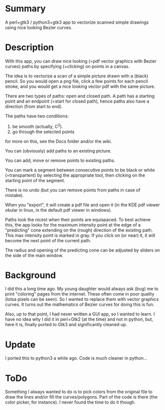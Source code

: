 # Summary

A perl+gtk3 / python3+gtk3 app to vectorize scanned simple drawings using nice looking Bezier curves.

# Description

With this app, you can draw nice looking (=pdf vector graphics with Bezier curves) paths by specifying (=clicking) on points in a canvas.

The idea is to vectorize a scan of a simple picture drawn with a (black) pencil. So you would open a png file, click a few points for each pencil stroke, and you would get a nice looking vector pdf with the same picture.

There are two types of paths: open and closed path. A path has a starting point and an endpoint (=start for closed path), hence paths also have a direction (from start to end).

The paths have two conditions:

1. be smooth (actually, C<sup>2</sup>).
2. go through the selected points

for more on this, see the Docs folder and/or the wiki.

You can (obviously) add paths to an existing picture.

You can add, move or remove points to existing paths.

You can mark a segment between consecutive points to be black or white (=transpartent) by selecting the appropriate tool, then clicking on the starting point of the segment.

There is no undo (but you can remove points from paths in case of mistake).

When you "export", it will create a pdf file and open it (in the KDE pdf viewer okular in linux, in the default pdf viewer in windows).

Paths look the nicest when their points are equispaced. To best achieve this, the app looks for the maximum intensity point at the edge of a "predicting" cone extending on the (rough) direction of the existing path. This max intensity point is marked in gray. If you click on (or near) it, it will become the next point of the current path.

The radius and opening of the predicting cone can be adjusted by sliders on the side of the main window.

# Background

I did this a long time ago. My young daughter would always ask (bug) me to print "coloring" pages from the internet. These often come in poor quality (lotsa pixels can be seen). So I wanted to replace them with vector graphics curves. It turns out the mathematics of Bezier curves for doing this is fun.

Also, up to that point, I had never written a GUI app, so I wanted to learn. I have no idea why I did it in perl+Gtk2 (at the time) and not in python, but, here it is, finally ported to Gtk3 and significantly cleaned up.

# Update

I ported this to python3 a while ago. Code is much cleaner in python...

# ToDo

Something I always wanted to do is to pick colors from the original file to draw the lines and/or fill the curves/polygons. Part of the code is there (the color picker, for instance). I never found the time to do it though.
